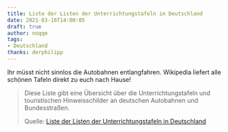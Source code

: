 ```yaml
---
title: Liste der Listen der Unterrichtungstafeln in Deutschland
date: 2021-03-16T14:00:05
draft: true
author: noqqe
tags:
- Deutschland
thanks: derphilipp
---
```


Ihr müsst nicht sinnlos die Autobahnen entlangfahren. Wikipedia liefert alle
schönen Tafeln direkt zu euch nach Hause!

> Diese Liste gibt eine Übersicht über die  Unterrichtungstafeln und
> touristischen Hinweisschilder an deutschen Autobahnen und Bundesstraßen.
>
> Quelle: [Liste der Listen der Unterrichtungstafeln in Deutschland](https://de.wikipedia.org/wiki/Liste_der_Listen_der_Unterrichtungstafeln_in_Deutschland)
